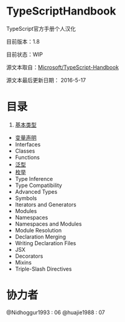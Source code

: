 # TypeScriptHandbook
TypeScript官方手册个人汉化

目前版本：1.8

目前状态：WIP

源文本取自：[Microsoft/TypeScript-Handbook](https://github.com/Microsoft/TypeScript-Handbook)

源文本最后更新日期： 2016-5-17

# 目录
1. [基本类型](01_Basic_Types.md)
* [变量声明](02_Variable_Declarations.md)
* Interfaces
* Classes
* Functions
* [泛型](06_Generics.md)
* [枚举](07_Enums.md)
* Type Inference
* Type Compatibility
* Advanced Types
* Symbols
* Iterators and Generators
* Modules
* Namespaces
* Namespaces and Modules
* Module Resolution
* Declaration Merging
* Writing Declaration Files
* JSX
* Decorators
* Mixins
* Triple-Slash Directives

# 协力者
@Nidhoggur1993 : 06
@huajie1988 : 07
